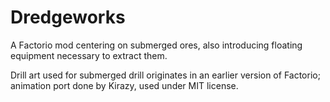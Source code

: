 # Dredgeworks

A Factorio mod centering on submerged ores, also introducing floating equipment necessary to extract them.

Drill art used for submerged drill originates in an earlier version of Factorio; animation port done by Kirazy, used under MIT license.
